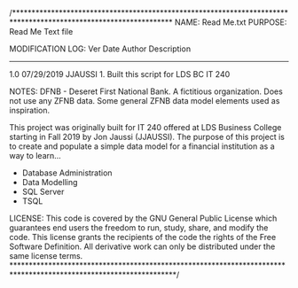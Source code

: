 /*****************************************************************************************************************
NAME:    Read Me.txt
PURPOSE: Read Me Text file

MODIFICATION LOG:
Ver      Date        Author        Description
-----   ----------   -----------   -------------------------------------------------------------------------------
1.0     07/29/2019   JJAUSSI       1. Built this script for LDS BC IT 240


NOTES:
DFNB - Deseret First National Bank. A fictitious organization. Does not use any ZFNB data. Some general ZFNB 
data model elements used as inspiration.

This project was originally built for IT 240 offered at LDS Business College starting in Fall 2019 by Jon Jaussi (JJAUSSI).
The purpose of this project is to create and populate a simple data model for a financial institution as a way to
learn...
- Database Administration
- Data Modelling
- SQL Server
- TSQL


LICENSE: 
This code is covered by the GNU General Public License which guarantees end users
the freedom to run, study, share, and modify the code. This license grants the recipients
of the code the rights of the Free Software Definition. All derivative work can only be
distributed under the same license terms.
******************************************************************************************************************/
